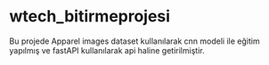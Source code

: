 # wtech_bitirmeprojesi
Bu projede Apparel images dataset kullanılarak  cnn modeli ile eğitim yapılmış ve fastAPI kullanılarak api haline getirilmiştir.
